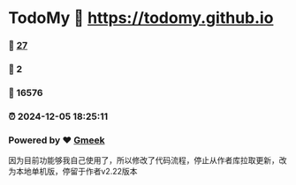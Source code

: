 # TodoMy :link: https://todomy.github.io 
### :page_facing_up: [27](https://todomy.github.io/tag.html) 
### :speech_balloon: 2 
### :hibiscus: 16576 
### :alarm_clock: 2024-12-05 18:25:11 
### Powered by :heart: [Gmeek](https://github.com/Meekdai/Gmeek)

因为目前功能够我自己使用了，所以修改了代码流程，停止从作者库拉取更新，改为本地单机版，停留于作者v2.22版本
